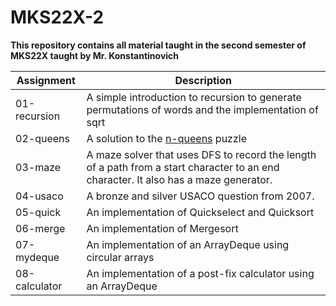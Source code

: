 # MKS22X-2
**This repository contains all material taught in the second semester of MKS22X taught by Mr. Konstantinovich**

| Assignment  | Description |
| ----------- | ----------- |
| 01-recursion| A simple introduction to recursion to generate permutations of words and the implementation of sqrt |
| 02-queens   | A solution to the [n-queens](https://en.wikipedia.org/wiki/Eight_queens_puzzle) puzzle |
| 03-maze     | A maze solver that uses DFS to record the length of a path from a start character to an end character. It also has a maze generator. |
| 04-usaco    | A bronze and silver USACO question from 2007. |
| 05-quick    | An implementation of Quickselect and Quicksort |
| 06-merge    | An implementation of Mergesort |
| 07-mydeque  | An implementation of an ArrayDeque using circular arrays |
| 08-calculator | An implementation of a post-fix calculator using an ArrayDeque |
